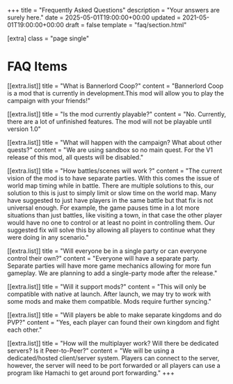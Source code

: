+++
title = "Frequently Asked Questions"
description = "Your answers are surely here."
date = 2025-05-01T19:00:00+00:00
updated = 2021-05-01T19:00:00+00:00
draft = false
template = "faq/section.html"

[extra]
class = "page single"

# FAQ Items
[[extra.list]]
title = "What is Bannerlord Coop?"
content = "Bannerlord Coop is a mod that is currently in development.This mod will allow you to play the campaign with your friends!"

[[extra.list]]
title = "Is the mod currently playable?"
content = "No. Currently, there are a lot of unfinished features. The mod will not be playable until version 1.0"

[[extra.list]]
title = "What will happen with the campaign? What about other quests?"
content = "We are using sandbox so no main quest. For the V1 release of this mod, all quests will be disabled."

[[extra.list]]
title = "How battles/scenes will work ?"
content = "The current vision of the mod is to have separate parties. With this comes the issue of world map timing while in battle. There are multiple solutions to this, our solution to this is just to simply limit or slow time on the world map. Many have suggested to just have players in the same battle but that fix is not universal enough. For example, the game pauses time in a lot more situations than just battles, like visiting a town, in that case the other player would have no one to control or at least no point in controlling them. Our suggested fix will solve this by allowing all players to continue what they were doing in any scenario."

[[extra.list]]
title = "Will everyone be in a single party or can everyone control their own?"
content = "Everyone will have a separate party. Separate parties will have more game mechanics allowing for more fun gameplay. We are planning to add a single-party mode after the release."

[[extra.list]]
title = "Will it support mods?"
content = "This will only be compatible with native at launch. After launch, we may try to work with some mods and make them compatible. Mods require further syncing."

[[extra.list]]
title = "Will players be able to make separate kingdoms and do PVP?"
content = "Yes, each player can found their own kingdom and fight each other."

[[extra.list]]
title = "How will the multiplayer work? Will there be dedicated servers? Is it Peer-to-Peer?"
content = "We will be using a dedicated/hosted client/server system. Players can connect to the server, however, the server will need to be port forwarded or all players can use a program like Hamachi to get around port forwarding."
+++